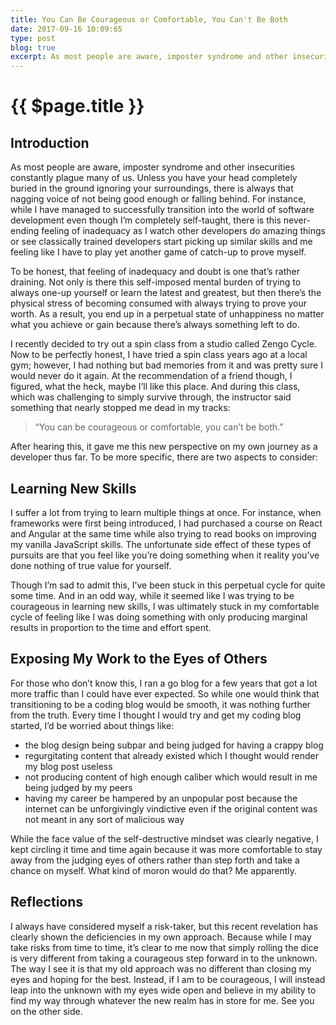 ```yaml
---
title: You Can Be Courageous or Comfortable, You Can't Be Both
date: 2017-09-16 10:09:65
type: post
blog: true
excerpt: As most people are aware, imposter syndrome and other insecurities constantly plague many of us. Unless you have your head completely buried in the ground ignoring your surroundings, there is always that nagging voice of not being good enough or falling behind.
---
```


# {{ $page.title }}

## Introduction

As most people are aware, imposter syndrome and other insecurities constantly plague many of us. Unless you have your head completely buried in the ground ignoring your surroundings, there is always that nagging voice of not being good enough or falling behind. For instance, while I have managed to successfully transition into the world of software development even though I’m completely self-taught, there is this never-ending feeling of inadequacy as I watch other developers do amazing things or see classically trained developers start picking up similar skills and me feeling like I have to play yet another game of catch-up to prove myself.

To be honest, that feeling of inadequacy and doubt is one that’s rather draining. Not only is there this self-imposed mental burden of trying to always one-up yourself or learn the latest and greatest, but then there’s the physical stress of becoming consumed with always trying to prove your worth. As a result, you end up in a perpetual state of unhappiness no matter what you achieve or gain because there’s always something left to do.

I recently decided to try out a spin class from a studio called Zengo Cycle. Now to be perfectly honest, I have tried a spin class years ago at a local gym; however, I had nothing but bad memories from it and was pretty sure I would never do it again. At the recommendation of a friend though, I figured, what the heck, maybe I’ll like this place. And during this class, which was challenging to simply survive through, the instructor said something that nearly stopped me dead in my tracks:

> “You can be courageous or comfortable, you can’t be both.”

After hearing this, it gave me this new perspective on my own journey as a developer thus far. To be more specific, there are two aspects to consider:

## Learning New Skills

I suffer a lot from trying to learn multiple things at once. For instance, when frameworks were first being introduced, I had purchased a course on React and Angular at the same time while also trying to read books on improving my vanilla JavaScript skills. The unfortunate side effect of these types of pursuits are that you feel like you’re doing something when it reality you’ve done nothing of true value for yourself.

Though I’m sad to admit this, I’ve been stuck in this perpetual cycle for quite some time. And in an odd way, while it seemed like I was trying to be courageous in learning new skills, I was ultimately stuck in my comfortable cycle of feeling like I was doing something with only producing marginal results in proportion to the time and effort spent.

## Exposing My Work to the Eyes of Others

For those who don’t know this, I ran a go blog for a few years that got a lot more traffic than I could have ever expected. So while one would think that transitioning to be a coding blog would be smooth, it was nothing further from the truth. Every time I thought I would try and get my coding blog started, I’d be worried about things like:

- the blog design being subpar and being judged for having a crappy blog
- regurgitating content that already existed which I thought would render my blog post useless
- not producing content of high enough caliber which would result in me being judged by my peers
- having my career be hampered by an unpopular post because the internet can be unforgivingly vindictive even if the original content was not meant in any sort of malicious way

While the face value of the self-destructive mindset was clearly negative, I kept circling it time and time again because it was more comfortable to stay away from the judging eyes of others rather than step forth and take a chance on myself. What kind of moron would do that? Me apparently.

## Reflections

I always have considered myself a risk-taker, but this recent revelation has clearly shown the deficiencies in my own approach. Because while I may take risks from time to time, it’s clear to me now that simply rolling the dice is very different from taking a courageous step forward in to the unknown. The way I see it is that my old approach was no different than closing my eyes and hoping for the best. Instead, if I am to be courageous, I will instead leap into the unknown with my eyes wide open and believe in my ability to find my way through whatever the new realm has in store for me. See you on the other side.
